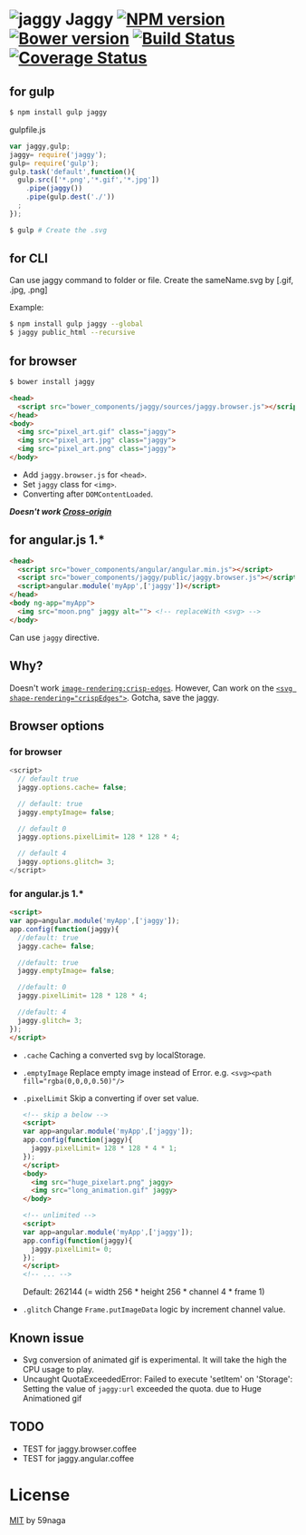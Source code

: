 # ![jaggy][.svg] Jaggy [![NPM version][npm-image]][npm] [![Bower version][bower-image]][bower] [![Build Status][travis-image]][travis] [![Coverage Status][coveralls-image]][coveralls]

## for gulp
```bash
$ npm install gulp jaggy
```

gulpfile.js

```js
var jaggy,gulp;
jaggy= require('jaggy');
gulp= require('gulp');
gulp.task('default',function(){
  gulp.src(['*.png','*.gif','*.jpg'])
    .pipe(jaggy())
    .pipe(gulp.dest('./'))
  ;
});
```

```bash
$ gulp # Create the .svg
```

## for CLI
Can use jaggy command to folder or file.
Create the sameName.svg by [.gif, .jpg, .png]

Example:

```bash
$ npm install gulp jaggy --global
$ jaggy public_html --recursive
```

## for browser
```bash
$ bower install jaggy
```

```html
<head>
  <script src="bower_components/jaggy/sources/jaggy.browser.js"></script>
</head>
<body>
  <img src="pixel_art.gif" class="jaggy">
  <img src="pixel_art.jpg" class="jaggy">
  <img src="pixel_art.png" class="jaggy">
</body>
```

* Add `jaggy.browser.js` for `<head>`.
* Set `jaggy` class for `<img>`.
* Converting after `DOMContentLoaded`.

***Doesn't work [Cross-origin][1]***

[1]: https://developer.mozilla.org/en-US/docs/Web/HTTP/Access_control_CORS

## for angular.js 1.*

```html
<head>
  <script src="bower_components/angular/angular.min.js"></script>
  <script src="bower_components/jaggy/public/jaggy.browser.js"></script>
  <script>angular.module('myApp',['jaggy'])</script>
</head>
<body ng-app="myApp">
  <img src="moon.png" jaggy alt=""> <!-- replaceWith <svg> -->
</body>
```

Can use `jaggy` directive.

## Why?
Doesn't work [`image-rendering:crisp-edges`](http://caniuse.com/#feat=css-crisp-edges).
However, Can work on the [`<svg shape-rendering="crispEdges">`](http://caniuse.com/#feat=svg).
Gotcha, save the jaggy.

## Browser options
### for browser
```js
<script>
  // default true
  jaggy.options.cache= false;

  // default: true
  jaggy.emptyImage= false;

  // default 0
  jaggy.options.pixelLimit= 128 * 128 * 4;

  // default 4
  jaggy.options.glitch= 3;
</script>
```
### for angular.js 1.*
```html
<script>
var app=angular.module('myApp',['jaggy']);
app.config(function(jaggy){
  //default: true
  jaggy.cache= false;

  //default: true
  jaggy.emptyImage= false;

  //default: 0
  jaggy.pixelLimit= 128 * 128 * 4;

  //default: 4
  jaggy.glitch= 3;
});
</script>
```

* `.cache`
    Caching a converted svg by localStorage.

* `.emptyImage`
    Replace empty image instead of Error. e.g. `<svg><path fill="rgba(0,0,0,0.50)"/>`

* `.pixelLimit`
    Skip a converting if over set value.

    ```html
    <!-- skip a below -->
    <script>
    var app=angular.module('myApp',['jaggy']);
    app.config(function(jaggy){
      jaggy.pixelLimit= 128 * 128 * 4 * 1;
    });
    </script>
    <body>
      <img src="huge_pixelart.png" jaggy>
      <img src="long_animation.gif" jaggy>
    </body>

    <!-- unlimited -->
    <script>
    var app=angular.module('myApp',['jaggy']);
    app.config(function(jaggy){
      jaggy.pixelLimit= 0;
    });
    </script>
    <!-- ... -->
    ```

    Default: 262144 (= width 256 * height 256 * channel 4 * frame 1)

* `.glitch`
    Change `Frame.putImageData` logic by increment channel value.

## Known issue
* Svg conversion of animated gif is experimental. It will take the high the CPU usage to play.
* Uncaught QuotaExceededError: Failed to execute 'setItem' on 'Storage': Setting the value of `jaggy:url` exceeded the quota. due to Huge Animationed gif

## TODO
* TEST for jaggy.browser.coffee
* TEST for jaggy.angular.coffee

License
=========================
[MIT][License] by 59naga

[License]: http://59naga.mit-license.org/

[.svg]: https://cdn.rawgit.com/59naga/jaggy/master/.svg?

[npm-image]: https://badge.fury.io/js/jaggy.svg
[npm]: https://npmjs.org/package/jaggy
[bower-image]: https://badge.fury.io/bo/jaggy.svg
[bower]: http://badge.fury.io/bo/jaggy
[travis-image]: https://travis-ci.org/59naga/jaggy.svg?branch=master
[travis]: https://travis-ci.org/59naga/jaggy
[coveralls-image]: https://coveralls.io/repos/59naga/jaggy/badge.svg?branch=master
[coveralls]: https://coveralls.io/r/59naga/jaggy?branch=master
